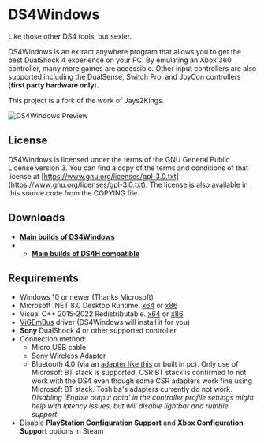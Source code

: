 # DS4Windows

Like those other DS4 tools, but sexier.

DS4Windows is an extract anywhere program that allows you to get the best
DualShock 4 experience on your PC. By emulating an Xbox 360 controller, many
more games are accessible. Other input controllers are also supported including the
DualSense, Switch Pro, and JoyCon controllers (**first party hardware only**).

This project is a fork of the work of Jays2Kings.

![DS4Windows Preview](https://raw.githubusercontent.com/Ryochan7/DS4Windows/jay/ds4winwpf_screen_20200412.png)

## License

DS4Windows is licensed under the terms of the GNU General Public License version 3.
You can find a copy of the terms and conditions of that license at
[https://www.gnu.org/licenses/gpl-3.0.txt](https://www.gnu.org/licenses/gpl-3.0.txt). The license is also
available in this source code from the COPYING file.

## Downloads

- **[Main builds of DS4Windows](https://github.com/Ryochan7/DS4Windows/releases)**
- - **[Main builds of DS4H compatible](https://github.com/Red--Code/DS4H-DS4Windows_H/releases)**

## Requirements

- Windows 10 or newer (Thanks Microsoft)
- Microsoft .NET 8.0 Desktop Runtime. [x64](https://dotnet.microsoft.com/en-us/download/dotnet/thank-you/runtime-desktop-8.0.0-windows-x64-installer) or [x86](https://dotnet.microsoft.com/en-us/download/dotnet/thank-you/runtime-desktop-8.0.0-windows-x86-installer)
- Visual C++ 2015-2022 Redistributable. [x64](https://aka.ms/vs/17/release/vc_redist.x64.exe) or [x86](https://aka.ms/vs/17/release/vc_redist.x86.exe)
- [ViGEmBus](https://vigem.org/) driver (DS4Windows will install it for you)
- **Sony** DualShock 4 or other supported controller
- Connection method:
  - Micro USB cable
  - [Sony Wireless Adapter](https://www.amazon.com/gp/product/B01KYVLKG2)
  - Bluetooth 4.0 (via an
  [adapter like this](https://www.newegg.com/Product/Product.aspx?Item=N82E16833166126)
  or built in pc). Only use of Microsoft BT stack is supported. CSR BT stack is
  confirmed to not work with the DS4 even though some CSR adapters work fine
  using Microsoft BT stack. Toshiba's adapters currently do not work.
  *Disabling 'Enable output data' in the controller profile settings might help with latency issues, but will disable lightbar and rumble support.*
- Disable **PlayStation Configuration Support** and
**Xbox Configuration Support** options in Steam
